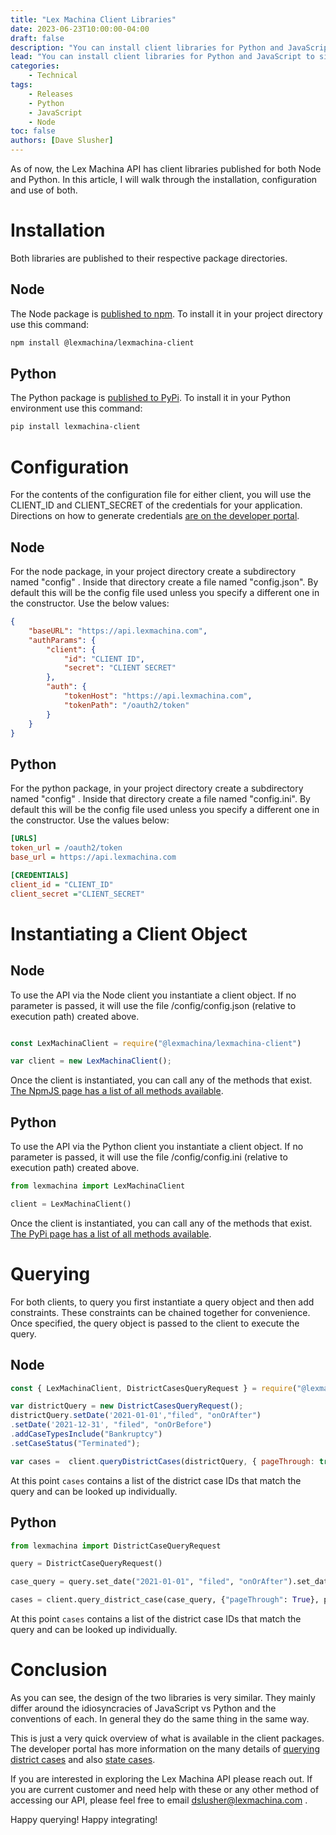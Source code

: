 ```yaml
---
title: "Lex Machina Client Libraries"
date: 2023-06-23T10:00:00-04:00
draft: false
description: "You can install client libraries for Python and JavaScript to simplify accessing the Lex Machina API"
lead: "You can install client libraries for Python and JavaScript to simplify accessing the Lex Machina API"
categories:
    - Technical
tags: 
    - Releases
    - Python
    - JavaScript
    - Node
toc: false
authors: [Dave Slusher]
---
```

As of now, the Lex Machina API has client libraries published for both Node and Python. In this article, I will walk through the installation, configuration and use of both.

# Installation

Both libraries are published to their respective package directories. 

## Node

The Node package is [published to npm](https://www.npmjs.com/package/@lexmachina/lexmachina-client). To install it in your project directory use this command:

```bash
npm install @lexmachina/lexmachina-client
```

## Python

The Python package is [published to PyPi](https://pypi.org/project/lexmachina-client/). To install it in your Python environment use this command: 

```bash
pip install lexmachina-client
```

# Configuration

For the contents of the configuration file for either client, you will use the CLIENT_ID and CLIENT_SECRET of the credentials for your application. Directions on how to generate credentials [are on the developer portal](https://developer.lexmachina.com/default/docs/generating_oauth_credentials).

## Node

For the node package, in your project directory create a subdirectory named "config" . Inside that directory create a file named "config.json". By default this will be the config file used unless you specify a different one in the constructor. Use the below values:

```json
{
    "baseURL": "https://api.lexmachina.com",
    "authParams": {
        "client": {
            "id": "CLIENT ID",
            "secret": "CLIENT SECRET"
        },
        "auth": {
            "tokenHost": "https://api.lexmachina.com",
            "tokenPath": "/oauth2/token"
        }
    }
}
```

## Python

For the python package, in your project directory create a subdirectory named "config" . Inside that directory create a file named "config.ini". By default this will be the config file used unless you specify a different one in the constructor. Use the values below:

```ini
[URLS]
token_url = /oauth2/token
base_url = https://api.lexmachina.com

[CREDENTIALS]
client_id = "CLIENT_ID"
client_secret ="CLIENT_SECRET"
```

# Instantiating a Client Object

## Node

To use the API via the Node client you instantiate a client object. If no parameter is passed, it will use the file /config/config.json (relative to execution path) created above.

```javascript

const LexMachinaClient = require("@lexmachina/lexmachina-client")

var client = new LexMachinaClient();
```
Once the client is instantiated, you can call any of the methods that exist. [The NpmJS page has a list of all methods available](https://www.npmjs.com/package/@lexmachina/lexmachina-client).


## Python

To use the API via the Python client you instantiate a client object. If no parameter is passed, it will use the file /config/config.ini (relative to execution path) created above.

```python
from lexmachina import LexMachinaClient

client = LexMachinaClient()
```
Once the client is instantiated, you can call any of the methods that exist. [The PyPi page has a list of all methods available](https://pypi.org/project/lexmachina-client/).


# Querying

For both clients, to query you first instantiate a query object and then add constraints. These constraints can be chained together for convenience. Once specified, the query object is passed to the client to execute the query.

## Node 

```javascript
const { LexMachinaClient, DistrictCasesQueryRequest } = require("@lexmachina/lexmachina-client")

var districtQuery = new DistrictCasesQueryRequest();
districtQuery.setDate('2021-01-01',"filed", "onOrAfter")
.setDate('2021-12-31', "filed", "onOrBefore")
.addCaseTypesInclude("Bankruptcy")
.setCaseStatus("Terminated");

var cases =  client.queryDistrictCases(districtQuery, { pageThrough: true })
```
At this point ```cases``` contains a list of the district case IDs that match the query and can be looked up individually.

## Python 

```python
from lexmachina import DistrictCaseQueryRequest

query = DistrictCaseQueryRequest()

case_query = query.set_date("2021-01-01", "filed", "onOrAfter").set_date("2021-12-31", "filed", "onOrBefore").include_case_types("Bankruptcy")

cases = client.query_district_case(case_query, {"pageThrough": True}, page_size=100)
```

At this point ```cases``` contains a list of the district case IDs that match the query and can be looked up individually.

# Conclusion

As you can see, the design of the two libraries is very similar. They mainly differ around the idiosyncracies of JavaScript vs Python and the conventions of each. In general they do the same thing in the same way.

This is just a very quick overview of what is available in the client packages. The developer portal has more information on the many details of [querying district cases](https://developer.lexmachina.com/default/docs/query_usage_portal_post) and also [state cases](https://developer.lexmachina.com/default/docs/state_query_usage). 

If you are interested in exploring the Lex Machina API please reach out. If you are current customer and need help with these or any other method of accessing our API, please feel free to email dslusher@lexmachina.com . 

Happy querying! Happy integrating! 